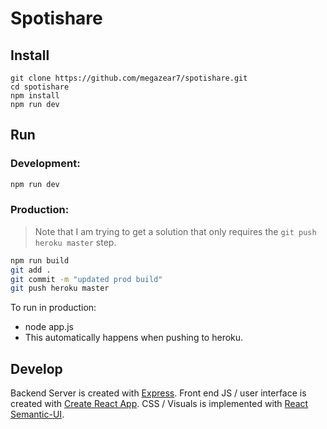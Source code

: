 # Spotishare

## Install

```
git clone https://github.com/megazear7/spotishare.git
cd spotishare
npm install
npm run dev
```

## Run

### Development:
```Bash
npm run dev
```

### Production:
> Note that I am trying to get a solution that only requires the `git push heroku master` step.

```Bash
npm run build
git add .
git commit -m "updated prod build"
git push heroku master
```

To run in production:
- node app.js
- This automatically happens when pushing to heroku.

## Develop

Backend Server is created with [Express](https://expressjs.com/).
Front end JS / user interface is created with [Create React App](https://github.com/facebookincubator/create-react-app).
CSS / Visuals is implemented with [React Semantic-UI](https://react.semantic-ui.com).
